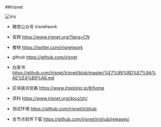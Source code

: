 ##Irisnet

![iris](https://ws2.sinaimg.cn/large/006tKfTcgy1g125u287y0j31f60tu7ay.jpg)

- 微信公众号
irisnetwork
- 官网
https://www.irisnet.org/?lang=CN
- 推特
https://twitter.com/irisnetwork

- github
https://github.com/irisnet
- 白皮书
https://github.com/irisnet/irisnet/blob/master/%E7%99%BD%E7%9A%AE%E4%B9%A6.md

- 区块链浏览器
https://www.irisplorer.io/#/home


- 资料
https://www.irisnet.org/docs/zh/

- 测试环境
https://github.com/irisnet/irishub

- 全节点软件下载
https://github.com/irisnet/irishub/releases/